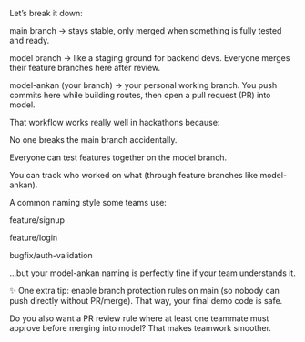 Let’s break it down:

main branch → stays stable, only merged when something is fully tested and ready.

model branch → like a staging ground for backend devs. Everyone merges their feature branches here after review.

model-ankan (your branch) → your personal working branch. You push commits here while building routes, then open a pull request (PR) into model.

That workflow works really well in hackathons because:

No one breaks the main branch accidentally.

Everyone can test features together on the model branch.

You can track who worked on what (through feature branches like model-ankan).

A common naming style some teams use:

feature/signup

feature/login

bugfix/auth-validation

…but your model-ankan naming is perfectly fine if your team understands it.

✨ One extra tip: enable branch protection rules on main (so nobody can push directly without PR/merge). That way, your final demo code is safe.

Do you also want a PR review rule where at least one teammate must approve before merging into model? That makes teamwork smoother.
